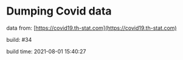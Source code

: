 Dumping Covid data
==================
                        
data from: [https://covid19.th-stat.com](https://covid19.th-stat.com)

build: #34

build time: 2021-08-01 15:40:27

